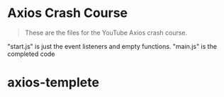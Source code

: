 # Axios Crash Course

> These are the files for the YouTube Axios crash course.

"start.js" is just the event listeners and empty functions. "main.js" is the completed code
# axios-templete
